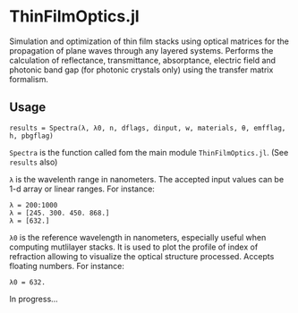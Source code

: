 # ThinFilmOptics.jl
 Simulation and optimization of thin film stacks using optical matrices for the propagation of plane waves through any layered systems. Performs the calculation of reflectance, transmittance, absorptance, electric field and photonic band gap (for photonic crystals only) using the transfer matrix formalism.

## Usage
    results = Spectra(λ, λ0, n, dflags, dinput, w, materials, θ, emfflag, h, pbgflag)

`Spectra` is the function called fom the main module `ThinFilmOptics.jl`. (See `results` also)

`λ` is the wavelenth range in nanometers. The accepted input values can be 1-d array or linear ranges. For instance:

    λ = 200:1000
    λ = [245. 300. 450. 868.]
    λ = [632.]
  
`λ0` is the reference wavelength in nanometers, especially useful when computing mutlilayer stacks. It is used to plot the profile of index of refraction allowing to visualize the optical structure processed. Accepts floating numbers. For instance:

    λ0 = 632.    

In progress...
